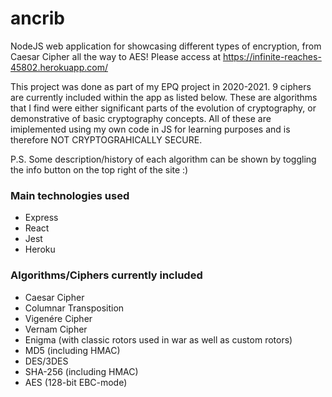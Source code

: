 # ancrib

NodeJS web application for showcasing different types of encryption, from Caesar Cipher all the way to AES! Please access at https://infinite-reaches-45802.herokuapp.com/

This project was done as part of my EPQ project in 2020-2021. 9 ciphers are currently included within the app as listed below. These are algorithms that I find were either significant parts of the evolution of cryptography, or demonstrative of basic cryptography concepts. All of these are imiplemented using my own code in JS for learning purposes and is therefore NOT CRYPTOGRAHICALLY SECURE. 

P.S. Some description/history of each algorithm can be shown by toggling the info button on the top right of the site :)

### Main technologies used
- Express
- React
- Jest 
- Heroku 

### Algorithms/Ciphers currently included
- Caesar Cipher
- Columnar Transposition
- Vigenére Cipher
- Vernam Cipher
- Enigma (with classic rotors used in war as well as custom rotors)
- MD5 (including HMAC)
- DES/3DES
- SHA-256 (including HMAC)
- AES (128-bit EBC-mode)
